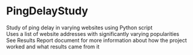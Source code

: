 # PingDelayStudy
Study of ping delay in varying websites using Python script<br />
Uses a list of website addresses with significantly varying popularities<br />
See Results Report document for more information about how the project worked and what results came from it
